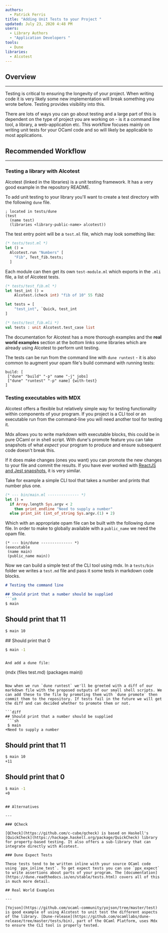 ```yaml
---
authors:
  - Patrick Ferris
title: "Adding Unit Tests to your Project "
updated: July 23, 2020 4:48 PM
users:
  - Library Authors
  - "Application Developers "
tools:
  - Dune
libraries:
  - Alcotest
---
```

## Overview

---

Testing is critical to ensuring the longevity of your project. When writing code it is very likely some new implementation will break something you wrote before. Testing provides visibility into this. 

There are lots of ways you can go about testing and a large part of this is dependent on the type of project you are working on - is it a command line tool, a library, a web-application etc. This workflow focuses mainly on writing unit tests for your OCaml code and so will likely be applicable to most applications. 

## Recommended Workflow

---

### Testing a library with Alcotest

Alcotest (linked in the libraries) is a unit testing framework. It has a very good example in the repository README. 

To add unit testing to your library you'll want to create a test directory with the following `dune` file. 

```
; located in tests/dune
(test
  (name test)
  (libraries <library-public-name> alcotest))
```

The test entry point will be a `test.ml` file, which may look something like: 

```ocaml
(* tests/test.ml *)
let () = 
  Alcotest.run "Numbers" [
    "Fib", Test_fib.tests;
  ]
```

Each module can then get its own `test-module.ml` which exports in the  `.mli` file, a list of Alcotest tests. 

```ocaml
(* tests/test_fib.ml *)
let test_int () = 
	Alcotest.(check int) "fib of 10" 55 fib2

let tests = [
	"test_int", `Quick, test_int
]

(* tests/test_fib.mli *)
val tests : unit Alcotest.test_case list
```

The documentation for Alcotest has a more thorough examples and the **real world examples** section at the bottom links some libraries which are already using Alcotest to perform unit testing. 

The tests can be run from the command line with `dune runtest` - it is also common to augment your opam file's build command with running tests: 

```
build: [
 ["dune" "build" "-p" name "-j" jobs]
 ["dune" "runtest" "-p" name] {with-test}
]
```

### Testing executables with MDX

Alcotest offers a flexible but relatively simple way for testing functionality within components of your program. If you project is a CLI tool or an executable run from the command-line you will need another tool for testing it.

Mdx allows you to write markdown with executable blocks, this could be in pure OCaml or in shell script. With dune's promote feature you can take snapshots of what *expect* your program to produce and ensure subsequent code doesn't break this. 

If it does make changes (ones you want) you can promote the new changes to your file and commit the results. If you have ever worked with [ReactJS and Jest snapshots](https://jestjs.io/docs/en/snapshot-testing), it is very similar. 

Take for example a simple CLI tool that takes a number and prints that number plus one.

```ocaml
(* --- bin/main.ml -------------- *)
let () =
  if Array.length Sys.argv < 2 
	then print_endline "Need to supply a number"
  else print_int (int_of_string Sys.argv.(1) + 2)
```

Which with an appropriate opam file can be built with the following dune file. In order to make to globally available with a `public_name` we need the opam file.  

```
(* --- bin/dune -------------- *)
(executable
 (name main)
 (public_name main))
```

Now we can build a simple test of the CLI tool using mdx. In a `tests/bin` folder we writes a `test.md` file and pass it some tests in markdown code blocks. 

```markdown
# Testing the command line 

## Should print that a number should be supplied 
```sh
$ main
```

## Should print that 11 
```sh
$ main 10
```

## Should print that 0 
```sh
$ main -1
```
```

And add a dune file: 

```
(mdx
 (files test.md)
 (packages main))
```

Now when we run `dune runtest` we'll be greeted with a diff of our markdown file with the proposed outputs of our small shell scripts. We can add these to the file by promoting them with `dune promote` then commit them to the repository. If tests fail in the future we will get the diff and can decided whether to promote them or not. 

```diff
## Should print that a number should be supplied 
 ```sh
 $ main
+Need to supply a number
 ```
 
 ## Should print that 11 
 ```sh
 $ main 10
+11
 ```
 
 ## Should print that 0 
 ```sh
 $ main -1
+0
 ```
```

## Alternatives

---

### QCheck

[QCheck](https://github.com/c-cube/qcheck) is based on Haskell's [QuickCheck](https://hackage.haskell.org/package/QuickCheck) library for property-based testing. It also offers a sub-library that can integrate directly with Alcotest.  

### Dune Expect Tests

These tests tend to be written inline with your source OCaml code using `ppx_inline_test`. To get expect tests you can use `ppx_expect` to write assertions about parts of your program. The [documentation](https://dune.readthedocs.io/en/stable/tests.html) covers all of this in much more detail. 

## Real World Examples

---

[Yojson](https://github.com/ocaml-community/yojson/tree/master/test) is good example of using Alcotest to unit test the different aspects of the library. [Dune-release](https://github.com/ocamllabs/dune-release/tree/master/tests/bin), part of the OCaml Platform, uses Mdx to ensure the CLI tool is properly tested.